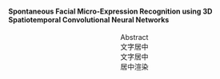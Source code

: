 #### Spontaneous Facial Micro-Expression Recognition using 3D Spatiotemporal Convolutional Neural Networks  

<center> Abstract </center>
<center>文字居中</center>
<center>文字居中</center>
<center>居中渲染</center>
